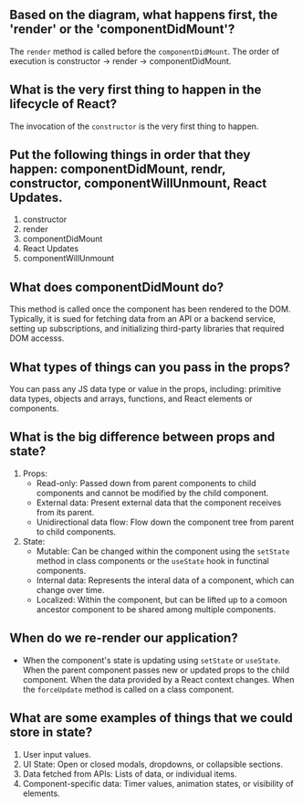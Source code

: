 ## Based on the diagram, what happens first, the 'render' or the 'componentDidMount'?
The `render` method is called before the `componentDidMount`. The order of execution is constructor -> render -> componentDidMount.

## What is the very first thing to happen in the lifecycle of React?
The invocation of the `constructor` is the very first thing to happen.

## Put the following things in order that they happen: componentDidMount, rendr, constructor, componentWillUnmount, React Updates.
1. constructor
2. render
3. componentDidMount
4. React Updates
5. componentWillUnmount

## What does componentDidMount do?
This method is called once the component has been rendered to the DOM. Typically, it is sued for fetching data from an API or a backend service, setting up subscriptions, and initializing third-party libraries that required DOM accesss.

## What types of things can you pass in the props?
You can pass any JS data type or value in the props, including: primitive data types, objects and arrays, functions, and React elements or components.

## What is the big difference between props and state?
1. Props:
    - Read-only: Passed down from parent components to child components and cannot be modified by the child component.
    - External data: Present external data that the component receives from its parent.
    - Unidirectional data flow: Flow down the component tree from parent to child components.
2. State:
    - Mutable: Can be changed within the component using the `setState` method  in class components or the `useState` hook in functinal components.
    - Internal data: Represents the interal data of a component, which can change over time.
    - Localized: Within the component, but can be lifted up to a comoon ancestor component to be shared among multiple components.

## When do we re-render our application?
- When the component's state is updating using `setState` or `useState`. When the parent component passes new or updated props to the child component. When the data provided by a React context changes. When the `forceUpdate` method is called on a class component.

## What are some examples of things that we could store in state?
1. User input values.
2. UI State: Open or closed modals, dropdowns, or collapsible sections.
3. Data fetched from APIs: Lists of data, or individual items.
4. Component-specific data: Timer values, animation states, or visibility of elements.
